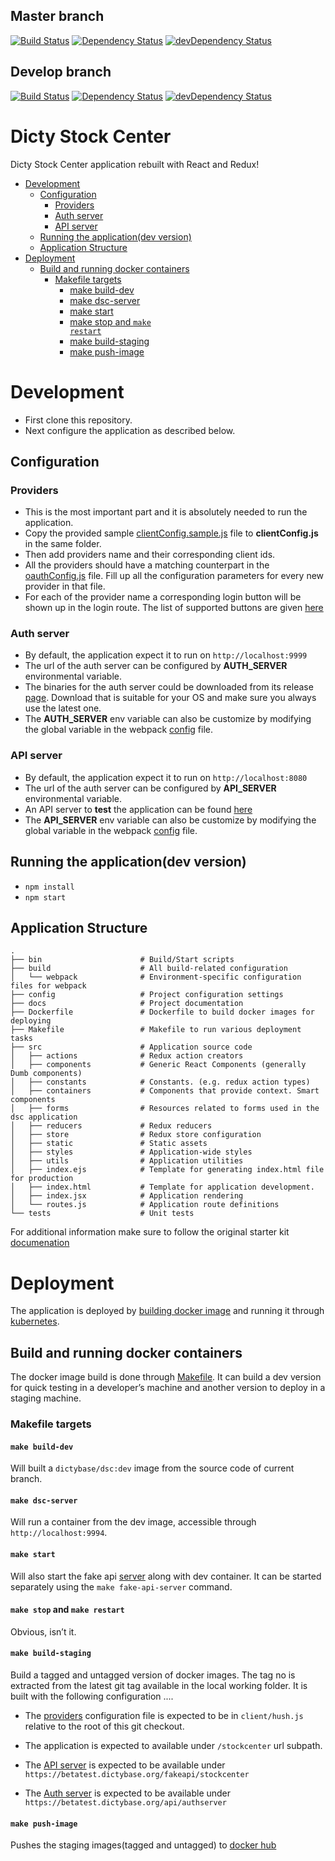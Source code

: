 ## Master branch
[![Build Status](https://travis-ci.org/dictyBase/Dicty-Stock-Center.svg?branch=master)](https://travis-ci.org/dictyBase/Dicty-Stock-Center)
[![Dependency Status](https://david-dm.org/dictybase/Dicty-Stock-Center/master.svg?style=flat-square)](https://david-dm.org/dictybase/Dicty-Stock-Center/master)
[![devDependency Status](https://david-dm.org/dictybase/Dicty-Stock-Center/master/dev-status.svg?style=flat-square)](https://david-dm.org/dictybase/Dicty-Stock-Center/master?type=dev)


## Develop branch
[![Build Status](https://travis-ci.org/dictyBase/Dicty-Stock-Center.svg?branch=develop)](https://travis-ci.org/dictyBase/Dicty-Stock-Center)
[![Dependency Status](https://david-dm.org/dictybase/Dicty-Stock-Center/develop.svg?style=flat-square)](https://david-dm.org/dictybase/Dicty-Stock-Center/develop)
[![devDependency Status](https://david-dm.org/dictybase/Dicty-Stock-Center/develop/dev-status.svg?style=flat-square)](https://david-dm.org/dictybase/Dicty-Stock-Center/develop?type=dev)


# Dicty Stock Center
Dicty Stock Center application rebuilt with React and Redux!

* [Development](#development)
  * [Configuration](#configuration)
    * [Providers](#providers)
    * [Auth server](#auth-server)
    * [API server](#api-server)
  * [Running the application(dev version)](#running-the-applicationdev-version)
  * [Application Structure](#application-structure)
* [Deployment](#deployment)
  * [Build and running docker containers](#build-and-running-docker-containers)
    * [Makefile targets](#makefile-targets)
        * [make build-dev ](#make-build-dev)
        * [make dsc-server ](#make-dsc-server)
        * [make start ](#make-start)
        * [make stop and <code>make restart</code> ](#make-stop-and-make-restart)
        * [make build-staging ](#make-build-staging)
        * [make push-image ](#make-push-image)


# Development
* First clone this repository.
* Next configure the application as described below.

## Configuration

### Providers
* This is the most important part and it is absolutely needed to run the application.
* Copy the provided sample [clientConfig.sample.js](src/utils/clientConfig.sample.js) file
  to __clientConfig.js__  in the same folder. 
* Then add providers name and their corresponding client ids. 
* All the providers should have a matching counterpart in the
  [oauthConfig.js](src/utils/oauthConfig.js) file. Fill up all the
  configuration parameters for every new provider in that file.
* For each of the provider name a corresponding login button will be shown up
  in the login route. The list of supported buttons are given
  [here](http://fontawesome.io/icons/#brand)

### Auth server
* By default, the application expect it to run on `http://localhost:9999`
* The url of the auth server can be configured by __AUTH_SERVER__ environmental variable.
* The binaries for the auth server could be downloaded from its release
  [page](https://github.com/dictyBase/authserver/releases). Download that is
  suitable for your OS and make sure you always use the latest one.
* The __AUTH_SERVER__ env variable can also be customize by modifying the
  global variable in the webpack [config](config/_base.js) file. 


### API server
* By default, the application expect it to run on `http://localhost:8080`
* The url of the auth server can be configured by __API_SERVER__ environmental variable.
* An API server to **test** the application can be found [here](https://github.com/dictyBase/fake-dsc-server)
* The __API_SERVER__ env variable can also be customize by modifying the
  global variable in the webpack [config](config/_base.js) file. 

## Running the application(dev version)

* ```npm install```
* ```npm start```

## Application Structure

```
.
├── bin                      # Build/Start scripts
├── build                    # All build-related configuration
│   └── webpack              # Environment-specific configuration files for webpack
├── config                   # Project configuration settings
├── docs                     # Project documentation 
├── Dockerfile               # Dockerfile to build docker images for deploying
├── Makefile                 # Makefile to run various deployment tasks
├── src                      # Application source code
│   ├── actions              # Redux action creators
│   ├── components           # Generic React Components (generally Dumb components)
│   ├── constants            # Constants. (e.g. redux action types)
│   ├── containers           # Components that provide context. Smart components
│   ├── forms                # Resources related to forms used in the dsc application
│   ├── reducers             # Redux reducers
│   ├── store                # Redux store configuration
│   ├── static               # Static assets
│   ├── styles               # Application-wide styles
│   ├── utils                # Application utilities
│   ├── index.ejs            # Template for generating index.html file for production
│   ├── index.html           # Template for application development. 
│   ├── index.jsx            # Application rendering
│   └── routes.js            # Application route definitions
└── tests                    # Unit tests
```

For additional information make sure to follow the original starter kit
[documenation](docs/react-redux-starter-kit.md)

# Deployment
The application is deployed by [building docker
image](https://docs.docker.com/engine/reference/commandline/build/) and running
it through [kubernetes](https://k8s.io).

## Build and running docker containers
The docker image build is done through [Makefile](/Makefile). It can build a dev
version for quick testing in a developer’s machine and another version to
deploy in a staging machine.

### Makefile targets

#### `make build-dev` 
Will built a `dictybase/dsc:dev` image from
the source code of current branch.

#### `make dsc-server`
Will run a container from the dev image, accessible through `http://localhost:9994`.

#### `make start`
Will also start the fake api
[server](https://github.com/dictyBase/fake-dsc-server) along
with dev container. It can be started separately using the `make
fake-api-server` command.

#### `make stop` and `make restart`
Obvious, isn’t it.

#### `make build-staging`
Build a tagged and untagged version of docker images. The tag no
is extracted from the latest git tag available in the local
working folder. It is built with the following configuration ....

* The [providers](#providers) configuration file is expected to
  be in `client/hush.js` relative to the root of this git
  checkout.

* The application is expected to available under `/stockcenter` url subpath.

* The [API server](#api-server) is expected to be available
  under `https://betatest.dictybase.org/fakeapi/stockcenter`

* The [Auth server](#auth-server) is expected to be available under
  `https://betatest.dictybase.org/api/authserver`

#### `make push-image`
Pushes the staging images(tagged and untagged) to [docker
hub](https://hub.docker.com/r/dictybase/dsc/tags/)

